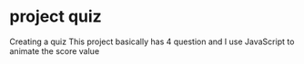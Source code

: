 # project quiz
Creating a quiz 
This project basically has 4 question and I use JavaScript to animate the score value 
